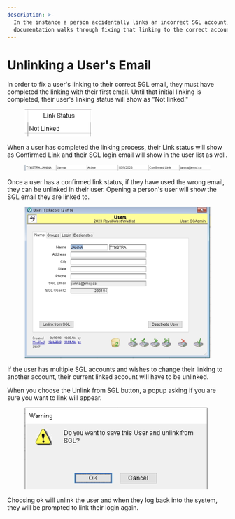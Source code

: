 ```yaml
---
description: >-
  In the instance a person accidentally links an incorrect SGL account, this
  documentation walks through fixing that linking to the correct account.
---
```


# Unlinking a User's Email

In order to fix a user's linking to their correct SGL email, they must have completed the linking with their first email. Until that initial linking is completed, their user's linking status will show as "Not linked."

<figure><img src="../../.gitbook/assets/image (121).png" alt=""><figcaption></figcaption></figure>

When a user has completed the linking process, their Link status will show as Confirmed Link and their SGL login email will show in the user list as well.&#x20;

<figure><img src="../../.gitbook/assets/image (122).png" alt=""><figcaption></figcaption></figure>

Once a user has a confirmed link status, if they have used the wrong email, they can be unlinked in their user. Opening a person's user will show the SGL email they are linked to.

<figure><img src="../../.gitbook/assets/image (124).png" alt=""><figcaption></figcaption></figure>

If the user has multiple SGL accounts and wishes to change their linking to another account, their current linked account will have to be unlinked.&#x20;

When you choose the Unlink from SGL button, a popup asking if you are sure you want to link will appear.&#x20;

<figure><img src="../../.gitbook/assets/image (125).png" alt=""><figcaption></figcaption></figure>

Choosing ok will unlink the user and when they log back into the system, they will be prompted to link their login again.&#x20;
